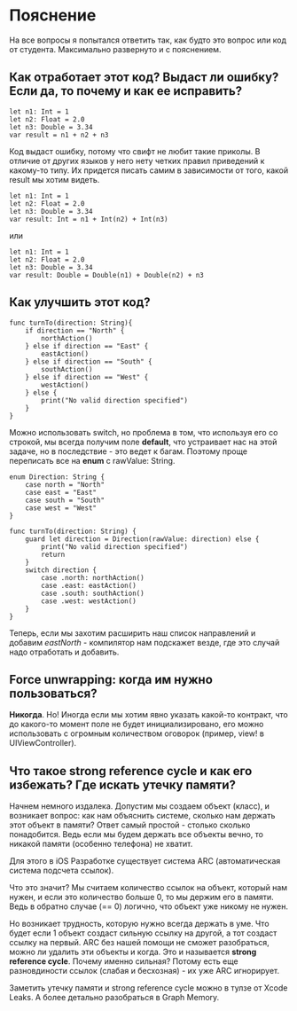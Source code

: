 # Пояснение
На все вопросы я попытался ответить так, как будто это вопрос или код от студента. Максимально развернуто и с пояснением.

## Как отработает этот код? Выдаст ли ошибку? Если да, то почему и как ее исправить?

````
let n1: Int = 1
let n2: Float = 2.0
let n3: Double = 3.34
var result = n1 + n2 + n3
````

Код выдаст ошибку, потому что свифт не любит такие приколы. В отличие от других языков у него нету четких правил приведений к какому-то типу. Их придется писать самим в зависимости от того, какой result мы хотим видеть.

````
let n1: Int = 1
let n2: Float = 2.0
let n3: Double = 3.34
var result: Int = n1 + Int(n2) + Int(n3)
````

или

````
let n1: Int = 1
let n2: Float = 2.0
let n3: Double = 3.34
var result: Double = Double(n1) + Double(n2) + n3
````
## Как улучшить этот код?

````
func turnTo(direction: String){
    if direction == "North" {
        northAction()
    } else if direction == "East" {
        eastAction()
    } else if direction == "South" {
        southAction()
    } else if direction == "West" {
        westAction()
    } else {
        print("No valid direction specified")
    }
}
````

Можно использовать switch, но проблема в том, что используя его со строкой, мы всегда получим поле **default**, что устраивает нас на этой задаче, но в последствие - это ведет к багам. Поэтому проще переписать все на **enum** с rawValue: String.

````
enum Direction: String {
	case north = "North"
	case east = "East"
	case south = "South"
	case west = "West"
}

func turnTo(direction: String) {
	guard let direction = Direction(rawValue: direction) else {
		print("No valid direction specified")
		return
	}
	switch direction {
		case .north: northAction()
		case .east: eastAction()
		case .south: southAction()
		case .west: westAction()
	}
}
````

Теперь, если мы захотим расширить наш список направлений и добавим  *eastNorth* - компилятор нам подскажет везде, где это случай надо отработать и добавить.

## Force unwrapping: когда им нужно пользоваться?

**Никогда**. Но! Иногда если мы хотим явно указать какой-то контракт, что до какого-то момент поле не будет инициализировано, его можно использовать с огромным количеством оговорок (пример, view! в UIViewController).

## Что такое strong reference cycle и как его избежать? Где искать утечку памяти?

Начнем немного издалека. Допустим мы создаем объект (класс), и возникает вопрос: как нам объяснить системе, сколько нам держать этот объект в памяти? Ответ самый простой - столько сколько понадобится. Ведь если мы будем держать все объекты вечно, то никакой памяти (особенно телефона) не хватит.

Для этого в iOS Разработке существует система ARC (автоматическая система подсчета ссылок).

Что это значит? Мы считаем количество ссылок на объект, который нам нужен, и если это количество больше 0, то мы держим его в памяти. Ведь в обратно случае (== 0) логично, что объект уже никому не нужен.

Но возникает трудность, которую нужно всегда держать в уме. Что будет если 1 объект создаст сильную ссылку на другой, а тот создаст ссылку на первый. ARC без нашей помощи не сможет разобраться, можно ли удалить эти объекты и когда. Это и называется **strong reference cycle**. Почему именно сильная? Потому есть еще разновдиности ссылок (слабая и бесхозная) - их уже ARC игнорирует.

Заметить утечку памяти и strong reference cycle можно в тулзе от Xcode Leaks. А более детально разобраться в Graph Memory.
